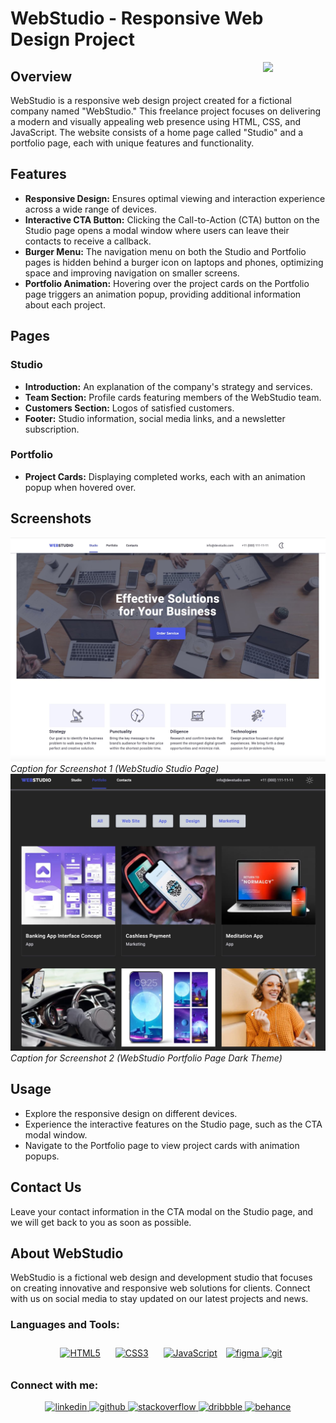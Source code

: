 # WebStudio - Responsive Web Design Project

<img align="right" src="https://media.giphy.com/media/du3J3cXyzhj75IOgvA/giphy.gif" width="100"/>

## Overview

WebStudio is a responsive web design project created for a fictional company named "WebStudio." This freelance project focuses on delivering a modern and visually appealing web presence using HTML, CSS, and JavaScript. The website consists of a home page called "Studio" and a portfolio page, each with unique features and functionality.

## Features

- **Responsive Design:** Ensures optimal viewing and interaction experience across a wide range of devices.
- **Interactive CTA Button:** Clicking the Call-to-Action (CTA) button on the Studio page opens a modal window where users can leave their contacts to receive a callback.
- **Burger Menu:** The navigation menu on both the Studio and Portfolio pages is hidden behind a burger icon on laptops and phones, optimizing space and improving navigation on smaller screens.
- **Portfolio Animation:** Hovering over the project cards on the Portfolio page triggers an animation popup, providing additional information about each project.

## Pages

### Studio

- **Introduction:** An explanation of the company's strategy and services.
- **Team Section:** Profile cards featuring members of the WebStudio team.
- **Customers Section:** Logos of satisfied customers.
- **Footer:** Studio information, social media links, and a newsletter subscription.

### Portfolio

- **Project Cards:** Displaying completed works, each with an animation popup when hovered over.

## Screenshots

![Studio Page](./images/web-home1.jpg)
_Caption for Screenshot 1 (WebStudio Studio Page)_
![Portfolio Page](./images/web-fav1.jpg)
_Caption for Screenshot 2 (WebStudio Portfolio Page Dark Theme)_

## Usage

- Explore the responsive design on different devices.
- Experience the interactive features on the Studio page, such as the CTA modal window.
- Navigate to the Portfolio page to view project cards with animation popups.

## Contact Us

Leave your contact information in the CTA modal on the Studio page, and we will get back to you as soon as possible.

## About WebStudio

WebStudio is a fictional web design and development studio that focuses on creating innovative and responsive web solutions for clients. Connect with us on social media to stay updated on our latest projects and news.

### Languages and Tools:

<div align="center">  
 
<a href="https://en.wikipedia.org/wiki/HTML5" target="_blank"><img style="margin: 10px" src="https://profilinator.rishav.dev/skills-assets/html5-original-wordmark.svg" alt="HTML5" height="50" /></a>
<a href="https://www.w3schools.com/css/" target="_blank"><img style="margin: 10px" src="https://profilinator.rishav.dev/skills-assets/css3-original-wordmark.svg" alt="CSS3" height="50" /></a>
<a href="https://www.javascript.com/" target="_blank"><img style="margin: 10px" src="https://profilinator.rishav.dev/skills-assets/javascript-original.svg" alt="JavaScript" height="50" /></a>
<a href="https://www.figma.com/" target="_blank" rel="noreferrer"> <img src="https://www.vectorlogo.zone/logos/figma/figma-icon.svg" alt="figma" width="40" height="40"/> </a>
<a href="https://git-scm.com/" target="_blank" rel="noreferrer"> <img src="https://www.vectorlogo.zone/logos/git-scm/git-scm-icon.svg" alt="git" width="40" height="40"/> </a>
</div>

### Connect with me:

<div align="center">
<a href="https://linkedin.com/in/alex-smagin29" target="_blank">
<img src=https://img.shields.io/badge/linkedin-%231E77B5.svg?&style=for-the-badge&logo=linkedin&logoColor=white alt=linkedin style="margin-bottom: 5px;" />
</a>
<a href="https://github.com/alexandrbig1" target="_blank">
<img src=https://img.shields.io/badge/github-%2324292e.svg?&style=for-the-badge&logo=github&logoColor=white alt=github style="margin-bottom: 5px;" />
</a>
  <a href="https://stackoverflow.com/users/22484161/alex-smagin" target="_blank">
<img src=https://img.shields.io/badge/stackoverflow-%23F28032.svg?&style=for-the-badge&logo=stackoverflow&logoColor=white alt=stackoverflow style="margin-bottom: 5px;" />
</a>
<a href="https://dribbble.com/Alexandrbig1" target="_blank">
<img src=https://img.shields.io/badge/dribbble-%23E45285.svg?&style=for-the-badge&logo=dribbble&logoColor=white alt=dribbble style="margin-bottom: 5px;" />
</a>
<a href="https://www.behance.net/a1126" target="_blank">
<img src=https://img.shields.io/badge/behance-%23191919.svg?&style=for-the-badge&logo=behance&logoColor=white alt=behance style="margin-bottom: 5px;" />
</a>  
</div>
